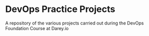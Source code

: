 # DevOps Practice Projects

A repository of the various projects carried out during the DevOps Foundation Course at Darey.io
